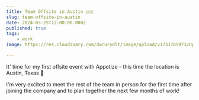 ```yaml
---
title: Team Offsite in Austin 🇺🇸
slug: team-offsite-in-austin
date: 2024-03-25T12:00:00.000Z
published: true
tags:
    - work
image: https://res.cloudinary.com/dwrurydlt/image/upload/v1731785973/Updates/Austin_tu5pzu.webp

---
```


It' time for my first offsite event with Appetize - this time the location is Austin, Texas 🤠

I'm very excited to meet the rest of the team in person for the first time after joining the company and to plan together the next few months of work!
